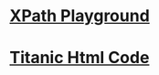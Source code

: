 # [XPath Playground](https://scrapinghub.github.io/xpath-playground/)

# [Titanic Html Code](https://github.com/thepycoach/data-collection)